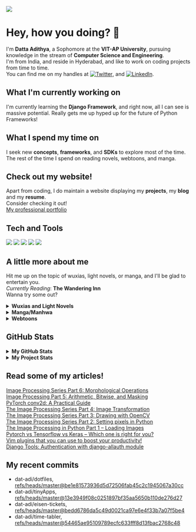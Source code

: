 <img src="https://drive.google.com/uc?export=view&id=1XhlTFib0CrUcAdvSc6mx364f_LgI09L_">

# Hey, how you doing? 👋

I'm **Datta Adithya**, a Sophomore at the **VIT-AP University**, pursuing knowledge in the stream of **Computer Science and Engineering**.\
I'm from India, and reside in Hyderabad, and like to work on coding projects from time to time.\
You can find me on my handles at [![Twitter][1.2]][1], and [![LinkedIn][3.2]][3].

## What I'm currently working on

I'm currently learning the **Django Framework**, and right now, all I can see is massive potential. Really gets me up hyped up for the future of Python Frameworks!

## What I spend my time on

I seek new **concepts**, **frameworks**, and **SDKs** to explore most of the time.\
The rest of the time I spend on reading novels, webtoons, and manga.

## Check out my website!
Apart from coding, I do maintain a website displaying my **projects**, my **blog** and my **resume**.\
Consider checking it out!\
[My professional portfolio](http://dat-adi.github.io/tech-portfolio/)


## Tech and Tools
![](https://img.shields.io/badge/Arch_Linux-1793D1?style=flat-square&logo=arch-linux&logoColor=white&color=1793D1)
![](https://img.shields.io/badge/Python-3776AB?style=flat-square&logo=python&logoColor=white&color=2bbc8a)
![](https://img.shields.io/badge/Java-ED8B00?style=flat-square&logo=java&logoColor=white&color=2bbc8a)
![](https://img.shields.io/badge/Django-092E20?style=flat-square&logo=django&logoColor=white)
![](https://img.shields.io/badge/Git-F05032?style=flat-square&logo=git&logoColor=white)

## A little more about me
Hit me up on the topic of wuxias, light novels, or manga, and I'll be glad to entertain you.\
*Currently Reading*: __The Wandering Inn__\
Wanna try some out?
<details>
  <summary><b>Wuxias and Light Novels</b></summary>
  Against The Gods<br>
  Tales of Demons and Gods<br>
  Spirit Realm<br>
  Coiling Dragon<br>
  I Shall Seal The Heavens<br>
  Library of Heaven's Path<br>
</details>
<details>
  <summary><b>Manga/Manhwa</b></summary>
  One Piece<br>
  Naruto<br>
  Fairy Tail<br>
  Boku no Hero Academia<br>
  ---<br>
  Nijiiro Days<br>
  Komi-san wa Komyushou Desu<br>
  Kaguya-sama wa Kokurasetai<br>
  Horimiya<br>
  Tomo-chan wa Onnanoko!<br>
  ---<br>
  Breaker<br>
  Breaker: New Waves<br>
</details>
<details>
  <summary><b>Webtoons</b></summary>
  Solo Levelling<br>
  Release that Witch<br>
  Peerless Dad<br>
  Re-Life<br>
  Unordinary<br>
  Black Haze<br>
  Tower of God<br>
  God of Highschool<br>
</details>

## GitHub Stats
<details>
  <summary><b>My GitHub Stats</b></summary>
    <a href="https://github.com/dat-adi/dat-adi">
    <img align="center" src="https://github-readme-stats.vercel.app/api/top-langs/?username=dat-adi&hide=java,html&title_color=ffffff&text_color=c9cacc&icon_color=2bbc8a&bg_color=1d1f21" />
    </a>
    <a href="https://github.com/dat-adi/dat-adi">
    <img align="center" src="https://github-readme-stats.vercel.app/api?username=dat-adi&show_icons=true&line_height=27&count_private=true&title_color=ffffff&text_color=c9cacc&icon_color=2bbc8a&bg_color=1d1f21" alt="Dat Adi's GitHub Stats" />
    </a>
</details>
<details>
  <summary><b>My Project Stats</b></summary>
    <img align="center" src="https://github-readme-stats.vercel.app/api/pin/?username=dat-adi&repo=eisen-tickets&title_color=ffffff&text_color=c9cacc&icon_color=2bbc8a&bg_color=1d1f21" />
    </a>
    <a href="https://github.com/Open-Source-Community-VIT-AP/oschub">
    <img align="center" src="https://github-readme-stats.vercel.app/api/pin/?username=Open-Source-Community-VIT-AP&repo=oschub&title_color=ffffff&text_color=c9cacc&icon_color=2bbc8a&bg_color=1d1f21" />
    </a>
</details>
<!-- links to social media icons -->

## Read some of my articles!
<!-- article-links starts -->
[Image Processing Series Part 6: Morphological Operations](https://www.journaldev.com/49541/morphological-operations) <br/>
[Image Processing Part 5: Arithmetic, Bitwise, and Masking](https://www.journaldev.com/48789/arithmetic-bitwise-and-masking-python-opencv) <br/>
[PyTorch conv2d: A Practical Guide](https://www.journaldev.com/48685/pytorch-conv2d-a-practical-guide) <br/>
[The Image Processing Series Part 4: Image Transformation](https://www.journaldev.com/48784/image-transformation-with-python-opencv) <br/>
[The Image Processing Series Part 3: Drawing with OpenCV](https://www.journaldev.com/48771/drawing-with-python-opencv) <br/>
[The Image Processing Series Part 2: Setting pixels in Python](https://www.journaldev.com/48757/opencv-setting-pixels-in-python) <br/>
[The Image Processing in Python Part 1 – Loading Images](https://www.journaldev.com/48751/opencv-loading-images) <br/>
[Pytorch vs Tensorflow vs Keras – Which one is right for you?](https://www.journaldev.com/48636/pytorch-vs-tensorflow-vs-keras) <br/>
[Vim plugins that you can use to boost your productivity!](https://www.journaldev.com/48544/vim-plugins-for-productivity) <br/>
[Django Tools: Authentication with django-allauth module](https://www.journaldev.com/48457/django-allauth-module) <br/>
<!-- article-links ends -->

## My recent commits
<!-- START gadpp -->
- dat-adi/dotfiles, [refs/heads/master@be1e81573936d5d72506fab45c2c1945067a30cc](https://github.com/dat-adi/dotfiles/commit/be1e81573936d5d72506fab45c2c1945067a30cc)
- dat-adi/tinyApps, [refs/heads/master@13e3949f08c0251897bf35aa5650b110de276d27](https://github.com/dat-adi/tinyApps/commit/13e3949f08c0251897bf35aa5650b110de276d27)
- dat-adi/eisen-tickets, [refs/heads/master@bedd6786da5c49d0021ca97e6e4f33b7a07f5be4](https://github.com/dat-adi/eisen-tickets/commit/bedd6786da5c49d0021ca97e6e4f33b7a07f5be4)
- dat-adi/time-tabler, [refs/heads/master@54465ae95109789ecfc633fff8d13fbac2768c48](https://github.com/dat-adi/time-tabler/commit/54465ae95109789ecfc633fff8d13fbac2768c48)

<!-- icons with padding -->

[1.1]: http://i.imgur.com/tXSoThF.png (twitter icon with padding)
[2.1]: http://i.imgur.com/0o48UoR.png (github icon with padding)

<!-- icons without padding -->

[1.2]: http://i.imgur.com/wWzX9uB.png (twitter icon without padding)
[2.2]: http://i.imgur.com/9I6NRUm.png (github icon without padding)
[3.2]: https://raw.githubusercontent.com/MartinHeinz/MartinHeinz/master/linkedin-3-16.png (LinkedIn icon without padding)


<!-- links to your social media accounts -->

[1]: https://twitter.com/datadi3
[2]: https://github.com/dat-adi
[3]: https://www.linkedin.com/in/datta-adithya-5672a4190/

<!-- Resources -->
<!-- Icons: https://simpleicons.org/ -->
<!-- GitHub Stats: https://github.com/anuraghazra/github-readme-stats -->
<!-- Emojis: https://emojipedia.org/emoji/ -->
<!-- Shields: https://shields.io/ -->
<!-- Awesome GitHub Profile README: https://github.com/abhisheknaiidu/awesome-github-profile-readme -->
